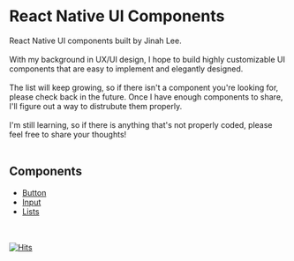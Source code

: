 # React Native UI Components

React Native UI components built by Jinah Lee.<br><br>
With my background in UX/UI design, I hope to build highly customizable UI components that are easy to implement and elegantly designed.<br><br>
The list will keep growing, so if there isn't a component you're looking for, please check back in the future.  Once I have enough components to share, I'll figure out a way to distrubute them properly.<br><br>
I'm still learning, so if there is anything that's not properly coded, please feel free to share your thoughts!<br><br>

## Components
- [Button](https://github.com/brandnewjinah/react-native-ui/tree/master/components/Buttons)
- [Input](https://github.com/brandnewjinah/react-native-ui/tree/master/components/Input)
- [Lists](https://github.com/brandnewjinah/react-native-ui/tree/master/components/Lists)

<br><br>
[![Hits](https://hits.seeyoufarm.com/api/count/incr/badge.svg?url=https%3A%2F%2Fgithub.com%2Fbrandnewjinah%2Freact-native-ui&count_bg=%2379C83D&title_bg=%23555555&icon=&icon_color=%23E7E7E7&title=hits&edge_flat=false)](https://hits.seeyoufarm.com)

